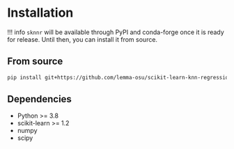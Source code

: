 # Installation

!!! info
    `sknnr` will be available through PyPI and conda-forge once it is ready for release. Until then, you can install it from source.

## From source

```bash
pip install git+https://github.com/lemma-osu/scikit-learn-knn-regression@main
```

## Dependencies

- Python >= 3.8
- scikit-learn >= 1.2
- numpy
- scipy